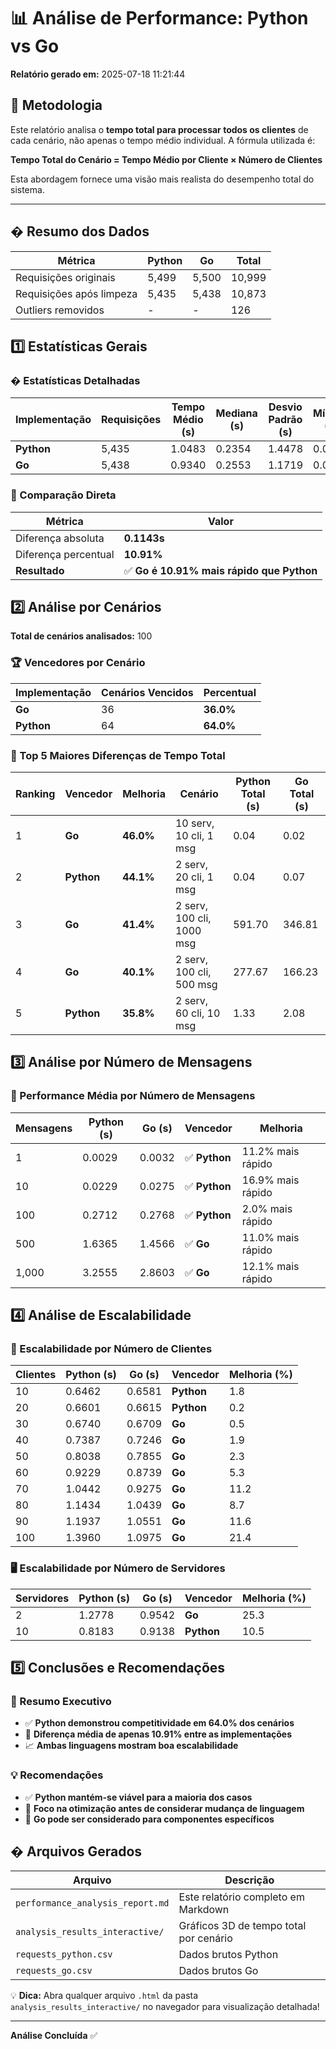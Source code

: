 # 📊 Análise de Performance: Python vs Go

**Relatório gerado em:** 2025-07-18 11:21:44

## 🎯 Metodologia

Este relatório analisa o **tempo total para processar todos os clientes** de cada cenário,
não apenas o tempo médio individual. A fórmula utilizada é:

**Tempo Total do Cenário = Tempo Médio por Cliente × Número de Clientes**

Esta abordagem fornece uma visão mais realista do desempenho total do sistema.

---
## � Resumo dos Dados

| Métrica | Python | Go | Total |
|---------|--------|----|----|
| Requisições originais | 5,499 | 5,500 | 10,999 |
| Requisições após limpeza | 5,435 | 5,438 | 10,873 |
| Outliers removidos | - | - | 126 |

## 1️⃣ Estatísticas Gerais

### � Estatísticas Detalhadas

| Implementação | Requisições | Tempo Médio (s) | Mediana (s) | Desvio Padrão (s) | Mínimo (s) | Máximo (s) |
|---------------|-------------|-----------------|-------------|------------------|------------|------------|
| **Python** | 5,435 | 1.0483 | 0.2354 | 1.4478 | 0.0013 | 8.3546 |
| **Go** | 5,438 | 0.9340 | 0.2553 | 1.1719 | 0.0014 | 4.8179 |

### 🎯 Comparação Direta

| Métrica | Valor |
|---------|-------|
| Diferença absoluta | **0.1143s** |
| Diferença percentual | **10.91%** |
| **Resultado** | ✅ **Go é 10.91% mais rápido que Python** |

## 2️⃣ Análise por Cenários

**Total de cenários analisados:** 100

### 🏆 Vencedores por Cenário

| Implementação | Cenários Vencidos | Percentual |
|---------------|-------------------|------------|
| **Go** | 36 | **36.0%** |
| **Python** | 64 | **64.0%** |

### 🚀 Top 5 Maiores Diferenças de Tempo Total

| Ranking | Vencedor | Melhoria | Cenário | Python Total (s) | Go Total (s) |
|---------|----------|----------|---------|------------------|--------------|
| 1 | **Go** | **46.0%** | 10 serv, 10 cli, 1 msg | 0.04 | 0.02 |
| 2 | **Python** | **44.1%** | 2 serv, 20 cli, 1 msg | 0.04 | 0.07 |
| 3 | **Go** | **41.4%** | 2 serv, 100 cli, 1000 msg | 591.70 | 346.81 |
| 4 | **Go** | **40.1%** | 2 serv, 100 cli, 500 msg | 277.67 | 166.23 |
| 5 | **Python** | **35.8%** | 2 serv, 60 cli, 10 msg | 1.33 | 2.08 |

## 3️⃣ Análise por Número de Mensagens

### 📨 Performance Média por Número de Mensagens

| Mensagens | Python (s) | Go (s) | Vencedor | Melhoria |
|-----------|------------|--------|----------|----------|
| 1 | 0.0029 | 0.0032 | ✅ **Python** | 11.2% mais rápido |
| 10 | 0.0229 | 0.0275 | ✅ **Python** | 16.9% mais rápido |
| 100 | 0.2712 | 0.2768 | ✅ **Python** | 2.0% mais rápido |
| 500 | 1.6365 | 1.4566 | ✅ **Go** | 11.0% mais rápido |
| 1,000 | 3.2555 | 2.8603 | ✅ **Go** | 12.1% mais rápido |

## 4️⃣ Análise de Escalabilidade

### 👥 Escalabilidade por Número de Clientes

| Clientes | Python (s) | Go (s) | Vencedor | Melhoria (%) |
|----------|------------|--------|----------|--------------|
| 10 | 0.6462 | 0.6581 | **Python** | 1.8 |
| 20 | 0.6601 | 0.6615 | **Python** | 0.2 |
| 30 | 0.6740 | 0.6709 | **Go** | 0.5 |
| 40 | 0.7387 | 0.7246 | **Go** | 1.9 |
| 50 | 0.8038 | 0.7855 | **Go** | 2.3 |
| 60 | 0.9229 | 0.8739 | **Go** | 5.3 |
| 70 | 1.0442 | 0.9275 | **Go** | 11.2 |
| 80 | 1.1434 | 1.0439 | **Go** | 8.7 |
| 90 | 1.1937 | 1.0551 | **Go** | 11.6 |
| 100 | 1.3960 | 1.0975 | **Go** | 21.4 |

### 🖥️ Escalabilidade por Número de Servidores

| Servidores | Python (s) | Go (s) | Vencedor | Melhoria (%) |
|------------|------------|--------|----------|--------------|
| 2 | 1.2778 | 0.9542 | **Go** | 25.3 |
| 10 | 0.8183 | 0.9138 | **Python** | 10.5 |

## 5️⃣ Conclusões e Recomendações

### 🎯 Resumo Executivo

- ✅ **Python demonstrou competitividade em 64.0% dos cenários**
- 🤝 **Diferença média de apenas 10.91% entre as implementações**
- 📈 **Ambas linguagens mostram boa escalabilidade**

### 💡 Recomendações

- ✅ **Python mantém-se viável para a maioria dos casos**
- 🔧 **Foco na otimização antes de considerar mudança de linguagem**
- 🎯 **Go pode ser considerado para componentes específicos**

## � Arquivos Gerados

| Arquivo | Descrição |
|---------|-----------|
| `performance_analysis_report.md` | Este relatório completo em Markdown |
| `analysis_results_interactive/` | Gráficos 3D de tempo total por cenário |
| `requests_python.csv` | Dados brutos Python |
| `requests_go.csv` | Dados brutos Go |

💡 **Dica:** Abra qualquer arquivo `.html` da pasta `analysis_results_interactive/` no navegador para visualização detalhada!

---
**Análise Concluída** ✅
